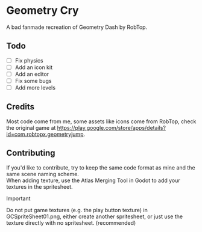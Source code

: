 # Geometry Cry
A bad fanmade recreation of Geometry Dash by RobTop.

## Todo
- [ ] Fix physics
- [ ] Add an icon kit
- [ ] Add an editor
- [ ] Fix some bugs
- [ ] Add more levels

## Credits
Most code come from me, some assets like icons come from RobTop, check the original game at https://play.google.com/store/apps/details?id=com.robtopx.geometryjump.

## Contributing
If you'd like to contribute, try to keep the same code format as mine and the same scene naming scheme.\
When adding texture, use the Atlas Merging Tool in Godot to add your textures in the spritesheet.
> [!IMPORTANT]
> Do not put game textures (e.g. the play button texture) in GCSpriteSheet01.png, either create another spritesheet, or just use the texture directly with no spritesheet. (recommended)
